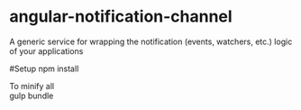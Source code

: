 # angular-notification-channel
A generic service for wrapping the notification (events, watchers, etc.) logic of your applications


#Setup
npm install

To minify all   
gulp bundle